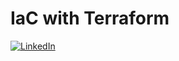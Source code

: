 # IaC with Terraform

[![LinkedIn](https://img.shields.io/badge/Connect%20with%20me%20on-LinkedIn-blue.svg)](https://www.linkedin.com/in/jmmwania/)